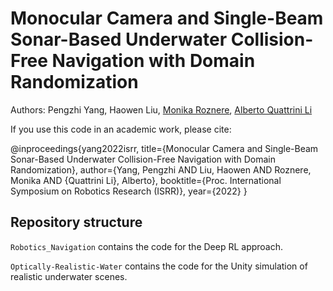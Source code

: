 # Monocular Camera and Single-Beam Sonar-Based Underwater Collision-Free Navigation with Domain Randomization

Authors: Pengzhi Yang, Haowen Liu, [Monika Roznere](http://monikaroznere.com/), [Alberto Quattrini Li](https://rlab.cs.dartmouth.edu/albertoq/)

If you use this code in an academic work, please cite:

@inproceedings{yang2022isrr,
  title={Monocular Camera and Single-Beam Sonar-Based Underwater Collision-Free Navigation with Domain Randomization}, 
  author={Yang, Pengzhi AND Liu, Haowen AND Roznere, Monika AND {Quattrini Li}, Alberto}, 
  booktitle={Proc. International Symposium on Robotics Research (ISRR)}, 
  year={2022}
 }

## Repository structure

`Robotics_Navigation` contains the code for the Deep RL approach.

`Optically-Realistic-Water` contains the code for the Unity simulation of realistic underwater scenes.
